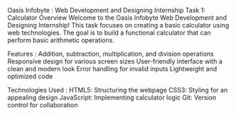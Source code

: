 Oasis Infobyte : Web Development and Designing Internship
Task 1: Calculator
Overview
Welcome to the Oasis Infobyte Web Development and Designing Internship! This task focuses on creating a basic calculator using web technologies. The goal is to build a functional calculator that can perform basic arithmetic operations.

Features :
Addition, subtraction, multiplication, and division operations
Responsive design for various screen sizes
User-friendly interface with a clean and modern look
Error handling for invalid inputs
Lightweight and optimized code

Technologies Used :
HTML5: Structuring the webpage
CSS3: Styling for an appealing design
JavaScript: Implementing calculator logic
Git: Version control for collaboration
